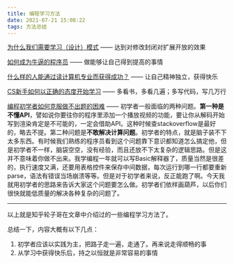 ```yaml
---
title: 编程学习方法
date: 2021-07-21 15:08:22
tags: 方法总结
---
```


[为什么我们需要学习（设计）模式](https://zhuanlan.zhihu.com/p/19835717) —— 达到对修改封闭对扩展开放的效果

[如何成为牛逼的程序员](https://zhuanlan.zhihu.com/p/19796639) —— 做能够让自己得到提高的事情

[什么样的人能通过读计算机专业而获得成功？](https://zhuanlan.zhihu.com/p/38261669) —— 让自己精神独立，获得快乐

[CS新手如何以正确的态度开始学习](https://zhuanlan.zhihu.com/p/38493675) —— 多看书，多看几遍；多写代码，写几万行

[编程初学者如何克服做不出题的困难](https://zhuanlan.zhihu.com/p/113630243) —— 初学者一般面临的两种问题。**第一种是不懂API**，譬如说你要往你的程序里添加一个播放视频的功能，要让你从解码开始写到渲染肯定是不可能的，一定会借助API。这种时候查stackoverflow是最好的，略去不提。第二种问题是**不敢解决计算问题**。初学者的特点，就是脑子装不下太多东西。有时候我们熟练的程序员看到这个问题靠下意识都知道怎么搞定他，但是初学者不一样，脑袋空空，没有经验，而且还放不下太复杂的逻辑思路。但是这并不意味着你做不出来。我学编程一年就可以写Basic解释器了，质量当然是很差的，执行速度又满，还要用表格控件来保存中间数据，每次运行到哪一行都要重新parse，语法有错误当场崩溃等等。但是对于初学者来说，反正能跑了啊。今天我就用初学者的思路来告诉大家这个问题要怎么做。初学者们依样画葫芦，以后你们很快就能低质量的解决各种复杂的问题了。

------

以上就是知乎轮子哥在文章中介绍过的一些编程学习方法了。

总结一下，内容大概有以下几点：

1. 初学者应该以实践为主，把路子走一遍，走通了。再来说走得顺畅的事
2. 从学习中获得快乐后，持之以恒就是非常容易的事情